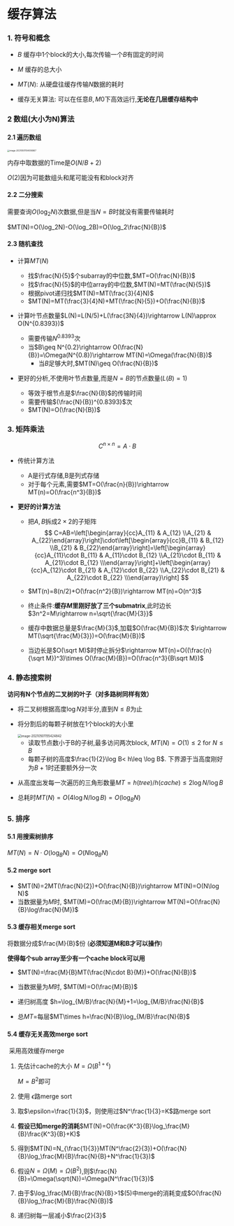 # 缓存算法

### 1. 符号和概念

- $B$ 缓存中1个block的大小,每次传输一个$B$有固定的时间
- $M$ 缓存的总大小

- $MT(N)$: 从硬盘往缓存传输$N$数据的耗时
- 缓存无关算法: 可以在任意$B,M$0下高效运行,**无论在几层缓存结构中**

### 2 数组(大小为N)算法

#### 2.1 遍历数组

<img src="C:\Users\PANDA\AppData\Roaming\Typora\typora-user-images\image-20210501104006867.png" alt="image-20210501104006867" style="zoom:33%;" />	

内存中取数据的Time是$O(N/B+2)$

$O(2)$因为可能数组头和尾可能没有和block对齐

#### 2.2 二分搜索

需要查询$O(\log_2N)$次数据,但是当$N=B$时就没有需要传输耗时

$MT(N)=O(\log_2N)-O(\log_2B)=O(\log_2\frac{N}{B})$

#### 2.3 随机查找

- 计算$MT(N)$
  - 找$\frac{N}{5}$个subarray的中位数,$MT=O(\frac{N}{B})$
  - 找$\frac{N}{5}$的中位array的中位数,$MT(N)=MT(\frac{N}{5})$
  - 根据pivot递归找$MT(N)=MT(\frac{3}{4}N)$
  - $MT(N)=MT(\frac{3}{4}N)+MT(\frac{N}{5})+O(\frac{N}{B})$
- 计算叶节点数量$L(N)=L(N/5)+L(\frac{3N}{4})\rightarrow L(N)\approx O(N^{0.8393})$
  - 需要传输$N^{0.8393}$次
  - 当$B\geq N^{0.2}\rightarrow O(\frac{N}{B})=\Omega(N^{0.8})\rightarrow MT(N)=\Omega(\frac{N}{B})$
    - 当$B$足够大时,$MT(N)\geq O(\frac{N}{B})$

- 更好的分析,不使用叶节点数量,而是$N=B$的节点数量($L(B)=1$)
  - 等效于根节点是$\frac{N}{B}$的传输时间
  - 需要传输$(\frac{N}{B})^{0.8393}$次
  - $MT(N)=O(\frac{N}{B})$

### 3. 矩阵乘法
$$
C^{n\times n}=A\cdot B
$$

- 传统计算方法
  - A是行式存储,B是列式存储
  - 对于每个元素,需要$MT=O(\frac{n}{B})\rightarrow MT(n)=O(\frac{n^3}{B})$

- **更好的计算方法**

  - 把$A,B$拆成$2\times2$的子矩阵
    $$
    C=AB=\left[\begin{array}{cc}A_{11} & A_{12} \\A_{21} & A_{22}\end{array}\right]\cdot\left[\begin{array}{cc}B_{11} & B_{12} \\B_{21} & B_{22}\end{array}\right]=\left[\begin{array}{cc}A_{11}\cdot B_{11} & A_{11}\cdot B_{12} \\A_{21}\cdot B_{11} & A_{21}\cdot B_{12} \\\end{array}\right]+\left[\begin{array}{cc}A_{12}\cdot B_{21} & A_{12}\cdot B_{22} \\A_{22}\cdot B_{21} & A_{22}\cdot B_{22} \\\end{array}\right]
    $$

  - $MT(n)=8(n/2)+O(\frac{n^2}{B})\rightarrow MT(n)=O(n^3)$
  - 终止条件:**缓存$M$里刚好放了三个submatrix**,此时边长$3n^2=M\rightarrow n=\sqrt{\frac{M}{3}}$
  - 缓存中数据总量是$\frac{M}{3}$,加载$O(\frac{M}{B})$次 $\rightarrow MT(\sqrt{\frac{M}{3}})=O(\frac{M}{B})$
  - 当边长是$O(\sqrt M)$时停止拆分$\rightarrow MT(n)=O((\frac{n}{\sqrt M})^3)\times O(\frac{M}{B})=O(\frac{n^3}{B\sqrt M})$



### 4. 静态搜索树

**访问有N个节点的二叉树的叶子（对多路树同样有效）**

- 将二叉树根据高度$\log N$对半分,直到$N\leq B$为止

- 将分割后的每颗子树放在1个block的大小里

  <img src="C:\Users\PANDA\AppData\Roaming\Typora\typora-user-images\image-20210501155424842.png" alt="image-20210501155424842" style="zoom:50%;" />

  - 读取节点数小于B的子树,最多访问两次block, $MT(N)=O(1)\leq2\text{ for }N\leq B$
  - 每颗子树的高度$\frac{1}{2}\log B< h\leq \log B$. 下界源于当高度刚好为$B+1$时还要额外分一次

- 从高度出发每一次遍历的三角形数量$MT=h(tree)/h(cache)\leq2\log N/\log B$

- 总耗时$MT(N)=O(4\log N/\log B)=O(\log_B N)$



### 5. 排序

#### 5.1 用搜索树排序

$MT(N)=N\cdot O(\log_BN)=O(N\log_BN)$

#### 5.2 merge sort

- $MT(N)=2MT(\frac{N}{2})+O(\frac{N}{B})\rightarrow MT(N)=O(N\log N)$
- 当数据量为$M$时, $MT(M)=O(\frac{M}{B})\rightarrow MT(N)=O(\frac{N}{B}\log\frac{N}{M})$

#### 5.3 缓存相关merge sort

将数据分成$\frac{M}{B}$份 (**必须知道M和B才可以操作**)

**使得每个sub array至少有一个cache block可以用**

- $MT(N)=\frac{M}{B}MT(\frac{N\cdot B}{M})+O(\frac{N}{B})$

- 当数据量为$M$时, $MT(M)=O(\frac{M}{B})$
- 递归树高度 $h=\log_{M/B}\frac{N}{M}+1=\log_{M/B}\frac{N}{B}$

- 总$MT=$每层$MT\times h=\frac{N}{B}\log_{M/B}\frac{N}{B}$

#### 5.4 缓存无关高效merge sort

​	采用高效缓存merge

1. 先估计cache的大小 $M=\Omega(B^{1+\epsilon})$

   $M=B^2$即可

2. 使用 $\epsilon$路merge sort 
3. 取$\epsilon=\frac{1}{3}$，则使用过$N^\frac{1}{3}=K$路merge sort
4. **假设已知merge的消耗**$MT(N)=O(\frac{K^3}{B}\log_\frac{M}{B}\frac{K^3}{B}+K)$
5. 得到$MT(N)=N_{\frac{1}{3}}MT(N^\frac{2}{3})+O(\frac{N}{B}\log_\frac{M}{B}\frac{N}{B}+N^\frac{1}{3})$

6. 假设$N=\Omega(M)=\Omega(B^2)$,则$\frac{N}{B}=\Omega(\sqrt{N})=\Omega(N^\frac{1}{3})$

7. 由于$\log_\frac{M}{B}\frac{N}{B}>1$(5)中merge的消耗变成$O(\frac{N}{B}\log_\frac{M}{B}\frac{N}{B})$
8. 递归树每一层减小$\frac{2}{3}$